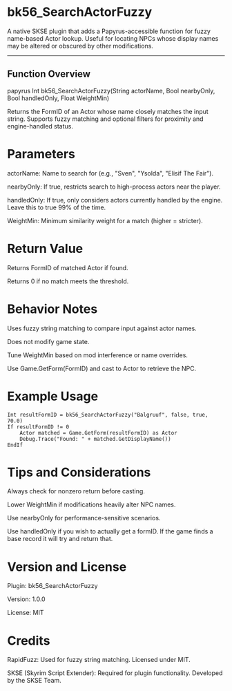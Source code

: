 # bk56_SearchActorFuzzy

A native SKSE plugin that adds a Papyrus-accessible function for fuzzy name-based Actor lookup. Useful for locating NPCs whose display names may be altered or obscured by other modifications.

---

## Function Overview

papyrus
Int bk56_SearchActorFuzzy(String actorName, Bool nearbyOnly, Bool handledOnly, Float WeightMin)

Returns the FormID of an Actor whose name closely matches the input string. Supports fuzzy matching and optional filters for proximity and engine-handled status.

# Parameters

actorName: Name to search for (e.g., "Sven", "Ysolda", "Elisif The Fair").

nearbyOnly: If true, restricts search to high-process actors near the player.

handledOnly: If true, only considers actors currently handled by the engine. Leave this to true 99% of the time.

WeightMin: Minimum similarity weight for a match (higher = stricter).

# Return Value

Returns FormID of matched Actor if found.

Returns 0 if no match meets the threshold.

# Behavior Notes

Uses fuzzy string matching to compare input against actor names.

Does not modify game state.

Tune WeightMin based on mod interference or name overrides.

Use Game.GetForm(FormID) and cast to Actor to retrieve the NPC.

# Example Usage
```
Int resultFormID = bk56_SearchActorFuzzy("Balgruuf", false, true, 70.0)
If resultFormID != 0
    Actor matched = Game.GetForm(resultFormID) as Actor
    Debug.Trace("Found: " + matched.GetDisplayName())
EndIf
```
# Tips and Considerations

Always check for nonzero return before casting.

Lower WeightMin if modifications heavily alter NPC names.

Use nearbyOnly for performance-sensitive scenarios.

Use handledOnly if you wish to actually get a formID. If the game finds a base record it will try and return that.

# Version and License

Plugin: bk56_SearchActorFuzzy

Version: 1.0.0

License: MIT

# Credits

RapidFuzz: Used for fuzzy string matching. Licensed under MIT.

SKSE (Skyrim Script Extender): Required for plugin functionality. Developed by the SKSE Team.
